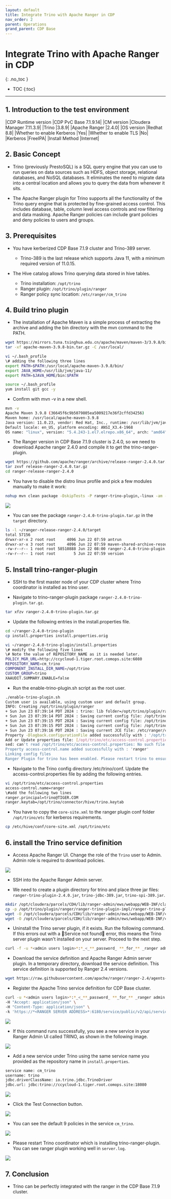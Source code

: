 ```yaml
---
layout: default
title: Integrate Trino with Apache Ranger in CDP
nav_order: 2
parent: Operations
grand_parent: CDP Base
---
```


# Integrate Trino with Apache Ranger in CDP
{: .no_toc }

- TOC
{:toc}

---

## 1. Introduction to the test environment

|CDP Runtime version |CDP PvC Base 7.1.9.14|
|CM version |Cloudera Manager 7.11.3.9|
|Trino |3.8.9|
|Apache Ranger |2.4.0|
|OS version |Redhat 8.8|
|Whether to enable Kerberos |Yes|
|Whether to enable TLS |No|
|Kerberos |FreeIPA|
|Install Method |Internet|

## 2. Basic Concept

- Trino (previously PrestoSQL) is a SQL query engine that you can use to run queries on data sources such as HDFS, object storage, relational databases, and NoSQL databases. It eliminates the need to migrate data into a central location and allows you to query the data from whenever it sits.

- The Apache Ranger plugin for Trino supports all the functionality of the Trino query engine that is protected by fine-grained access control. This includes database, table, column level access controls and row filtering and data masking. Apache Ranger policies can include grant policies and deny policies to users and groups. 

## 3. Prerequisites

- You have kerberized CDP Base 7.1.9 cluster and Trino-389 server.
    - Trino-389 is the last release which supports Java 11, with a minimum required version of 11.0.15. 

- The Hive catalog allows Trino querying data stored in hive tables.
    - Trino installation: `/opt/trino`
    - Ranger plugin: `/opt/trino/plugin/ranger`
    - Ranger policy sync location: `/etc/ranger/cm_trino`

## 4. Build trino plugin

- The installation of Apache Maven is a simple process of extracting the archive and adding the bin directory with the mvn command to the PATH.
```bash
wget https://mirrors.tuna.tsinghua.edu.cn/apache/maven/maven-3/3.9.8/binaries/apache-maven-3.9.8-bin.tar.gz --no-check-certificate
tar -xf apache-maven-3.9.8-bin.tar.gz -C /usr/local/  

vi ~/.bash_profile
\# adding the following three lines
export PATH=$PATH:/usr/local/apache-maven-3.9.8/bin/
export JAVA_HOME=/usr/lib/jvm/java-11/
export PATH=$JAVA_HOME/bin:$PATH

source ~/.bash_profile
yum install git gcc -y  
```

- Confirm with mvn -v in a new shell.
```bash
mvn -v
Apache Maven 3.9.8 (36645f6c9b5079805ea5009217e36f2cffd34256)
Maven home: /usr/local/apache-maven-3.9.8
Java version: 11.0.23, vendor: Red Hat, Inc., runtime: /usr/lib/jvm/java-11-openjdk-11.0.23.0.9-3.el8.x86_64
Default locale: en_US, platform encoding: ANSI_X3.4-1968
OS name: "linux", version: "5.4.243-1.el7.elrepo.x86_64", arch: "amd64", family: "unix"
```

- The Ranger version in CDP Base 7.1.9 cluster is 2.4.0, so we need to download Apache ranger 2.4.0 and compile it to get the trino-ranger-plugin.
```bash
wget https://github.com/apache/ranger/archive/release-ranger-2.4.0.tar.gz
tar zxvf release-ranger-2.4.0.tar.gz
cd ranger-release-ranger-2.4.0
```

- You have to disable the distro linux profile and pick a few modules manually to make it work:
```bash
nohup mvn clean package -DskipTests -P ranger-trino-plugin,-linux -am -pl distro,plugin-trino,ranger-trino-plugin-shim,agents-installer,credentialbuilder
```

![](../../assets/images/base/trino01.png)

- You can see the package `ranger-2.4.0-trino-plugin.tar.gz` in the `target` directory.
```bash
ls -l ~/ranger-release-ranger-2.4.0/target
total 57156
drwxr-xr-x 2 root root     4096 Jun 22 07:59 antrun
drwxr-xr-x 3 root root     4096 Jun 22 07:59 maven-shared-archive-resources
-rw-r--r-- 1 root root 58510888 Jun 22 08:00 ranger-2.4.0-trino-plugin.tar.gz
-rw-r--r-- 1 root root        5 Jun 22 07:59 version
```


## 5. Install trino-ranger-plugin

- SSH to the first master node of your CDP cluster where Trino coordinator is installed as trino user.

- Navigate to trino-ranger-plugin package `ranger-2.4.0-trino-plugin.tar.gz`.
```bash
tar xfzv ranger-2.4.0-trino-plugin.tar.gz
```

- Update the following entries in the install.properties file.
```bash
cd ~/ranger-2.4.0-trino-plugin
cp install.properties install.properties.orig

vi ~/ranger-2.4.0-trino-plugin/install.properties
\# modify the following five lines
\# Note the value of REPOSITORY_NAME as it is needed later.
POLICY_MGR_URL=http://ccycloud-1.tiger.root.comops.site:6080
REPOSITORY_NAME=cm_trino
COMPONENT_INSTALL_DIR_NAME=/opt/trino
CUSTOM_GROUP=trino
XAAUDIT.SUMMARY.ENABLE=false
```

- Run the enable-trino-plugin.sh script as the root user.
```bash
./enable-trino-plugin.sh
Custom user is available, using custom user and default group.
INFO: Creating /opt/trino/plugin/ranger
+ Sun Jun 23 07:39:14 PDT 2024 : trino: lib folder=/opt/trino/plugin/ranger conf folder=/opt/trino/etc
+ Sun Jun 23 07:39:14 PDT 2024 : Saving current config file: /opt/trino/etc/ranger-policymgr-ssl.xml to /opt/trino/etc/.ranger-policymgr-ssl.xml.20240623-073914 ...
+ Sun Jun 23 07:39:15 PDT 2024 : Saving current config file: /opt/trino/etc/ranger-trino-audit.xml to /opt/trino/etc/.ranger-trino-audit.xml.20240623-073914 ...
+ Sun Jun 23 07:39:15 PDT 2024 : Saving current config file: /opt/trino/etc/ranger-trino-security.xml to /opt/trino/etc/.ranger-trino-security.xml.20240623-073914 ...
+ Sun Jun 23 07:39:16 PDT 2024 : Saving current JCE file: /etc/ranger/cm_trino/cred.jceks to /etc/ranger/cm_trino/.cred.jceks.20240623073916 ...
Property -Dlogback.configurationFile added successfully with : '/opt/trino/etc/trino-ranger-plugin-logback.xml'
Add or Update properties file: [/opt/trino/etc/access-control.properties] ...
sed: can't read /opt/trino/etc/access-control.properties: No such file or directory
Property access-control.name added successfully with : 'ranger'
Linking config files
Ranger Plugin for trino has been enabled. Please restart trino to ensure that changes are effective.
```

- Navigate to the Trino config directory /etc/trino/conf. Update the access-control.properties file by adding the following entries.
```bash
vi /opt/trino/etc/access-control.properties
access-control.name=ranger
\#add the following two lines
ranger.principal=trino@TIGER.COM
ranger.keytab=/opt/trino/connector/hive/trino.keytab
```

- You have to copy the `core-site.xml` to the ranger plugin conf folder `/opt/trino/etc` for kerberos requirements.
```bash
cp /etc/hive/conf/core-site.xml /opt/trino/etc
```

## 6. install the Trino service definition

- Access Apache Ranger UI. Change the role of the `Trino` user to Admin. Admin role is required to download policies.

![](../../assets/images/base/trino07.png)

- SSH into the Apache Ranger Admin server. 

- We need to create a plugin directory for trino and place three jar files: `ranger-trino-plugin-2.4.0.jar`, `trino-jdbc-389.jar`, `trino-spi-389.jar`.
```bash
mkdir /opt/cloudera/parcels/CDH/lib/ranger-admin/ews/webapp/WEB-INF/classes/ranger-plugins/trino
cp -p /opt/trino/plugin/ranger/ranger-trino-plugin-impl/ranger-trino-plugin-2.4.0.jar /opt/cloudera/parcels/CDH/lib/ranger-admin/ews/webapp/WEB-INF/classes/ranger-plugins/trino/
wget -O /opt/cloudera/parcels/CDH/lib/ranger-admin/ews/webapp/WEB-INF/classes/ranger-plugins/trino/trino-jdbc-389.jar https://repo1.maven.org/maven2/io/trino/trino-jdbc/389/trino-jdbc-389.jar
wget -O /opt/cloudera/parcels/CDH/lib/ranger-admin/ews/webapp/WEB-INF/classes/ranger-plugins/trino/trino-spi-389.jar https://repo1.maven.org/maven2/io/trino/trino-spi/389/trino-spi-389.jar
```

- Uninstall the Trino server plugin, if it exists. Run the following command. If this errors out with a Service not found error, this means the Trino server plugin wasn't installed on your server. Proceed to the next step.
```bash
curl -f -u *<admin users login>*:*_<_**_password_ **_for_** _ranger admin user_**_>_* -X DELETE -k 'https://*<RANGER SERVER ADDRESS>*:6182/service/public/v2/api/servicedef/name/trino'
```

- Download the service definition and Apache Ranger Admin server plugin. In a temporary directory, download the service definition. This service definition is supported by Ranger 2.4 versions.
```bash
wget https://raw.githubusercontent.com/apache/ranger/ranger-2.4/agents-common/src/main/resources/service-defs/ranger-servicedef-trino.json
```

- Register the Apache Trino service definition for CDP Base cluster.
```bash
curl -u *<admin users login>*:*_<_**_password_ **_for_** _ranger admin user_**_>_* -X POST -d @ranger-servicedef-trino.json \
-H "Accept: application/json" \
-H "Content-Type: application/json" \
-k 'https://*<RANGER SERVER ADDRESS>*:6180/service/public/v2/api/servicedef'
```

![](../../assets/images/base/trino02.png)

- If this command runs successfully, you see a new service in your Ranger Admin UI called TRINO, as shown in the following image.

![](../../assets/images/base/trino03.png)

- Add a new service under Trino using the same service name you provided as the repository name in `install.properties`.
```bash
service name: cm_trino
username: trino
jdbc.driverClassName: io.trino.jdbc.TrinoDriver
jdbc.url: jdbc:trino://ccycloud-1.tiger.root.comops.site:18080
```

![](../../assets/images/base/trino04.png)

- Click the Test Connection button.

![](../../assets/images/base/trino05.png)

- You can see the default 9 policies in the service `cm_trino`.

![](../../assets/images/base/trino08.png)

- Please restart Trino coordinator which is installing trino-ranger-plugin. You can see ranger plugin working well in `server.log`.

![](../../assets/images/base/trino06.png)


## 7. Conclusion

- Trino can be perfectly integrated with the ranger in the CDP Base 7.1.9 cluster.


